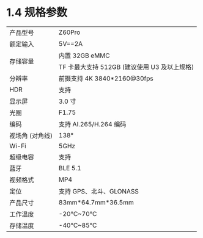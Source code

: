 # 1.4 规格参数

<table>
  <tr><td>产品型号</td><td>Z60Pro</td></tr>
  <tr><td>额定输入</td><td>5V==2A</td></tr>
  <tr><td rowspan="2">存储容量</td><td>内置 32GB eMMC</td></tr>
  <tr><td>TF 卡最大支持 512GB (建议使用 U3 及以上规格)</td></tr>
  <tr><td>分辨率</td><td>前摄支持 4K 3840*2160@30fps</td></tr>
  <tr><td>HDR</td><td>支持</td></tr>
  <tr><td>显示屏</td><td>3.0 寸</td></tr>
  <tr><td>光圈</td><td>F1.75</td></tr>
  <tr><td>编码</td><td>支持 AI.265/H.264 编码</td></tr>
  <tr><td>视场角 (对角线)</td><td>138°</td></tr>
  <tr><td>Wi-Fi</td><td>5GHz</td></tr>
  <tr><td>超级电容</td><td>支持</td></tr>
  <tr><td>蓝牙</td><td>BLE 5.1</td></tr>
  <tr><td>视频格式</td><td>MP4</td></tr>
  <tr><td>定位</td><td>支持 GPS、北斗、GLONASS</td></tr>
  <tr><td>产品尺寸</td><td>83mm*64.7mm*36.5mm</td></tr>
  <tr><td>工作温度</td><td>-20℃~70℃</td></tr>
  <tr><td>存储温度</td><td>-40℃~85℃</td></tr>
</table>